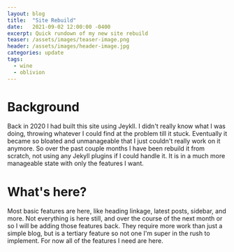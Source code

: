 ```yaml
---
layout: blog
title:  "Site Rebuild"
date:   2021-09-02 12:00:00 -0400
excerpt: Quick rundown of my new site rebuild
teaser: /assets/images/teaser-image.png
header: /assets/images/header-image.jpg
categories: update
tags:
  - wine
  - oblivion
---
```


# Background
Back in 2020 I had built this site using Jeykll. I didn't really know what I was doing, throwing whatever I could find at the problem till it stuck. Eventually it became so bloated and unmanageable that I just couldn't really work on it anymore. So over the past couple months I have been rebuild it from scratch, not using any Jekyll plugins if I could handle it. It is in a much more manageable state with only the features I want.

# What's here?
Most basic features are here, like heading linkage, latest posts, sidebar, and more. Not everything is here still, and over the course of the next month or so I will be adding those features back. They require more work than just a simple blog, but is a tertiary feature so not one I'm super in the rush to implement. For now all of the features I need are here.
